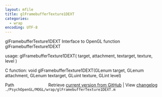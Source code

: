 ```yaml
---
layout: mfile
title: glFramebufferTexture1DEXT
categories:
  - wrap
encoding: UTF-8
---
```


glFramebufferTexture1DEXT  Interface to OpenGL function glFramebufferTexture1DEXT

usage:  glFramebufferTexture1DEXT( target, attachment, textarget, texture, level )

C function:  void glFramebufferTexture1DEXT(GLenum target, GLenum attachment, GLenum textarget, GLuint texture, GLint level)


<div class="code_header" style="text-align:right;">
  <span style="float:left;">Path&nbsp;&nbsp;</span> <span class="counter">Retrieve <a href=
  "https://raw.github.com/Psychtoolbox-3/Psychtoolbox-3/beta/./PsychOpenGL/MOGL/wrap/glFramebufferTexture1DEXT.m">current version from GitHub</a> | View <a href=
  "https://github.com/Psychtoolbox-3/Psychtoolbox-3/commits/beta/./PsychOpenGL/MOGL/wrap/glFramebufferTexture1DEXT.m">changelog</a></span>
</div>
<div class="code">
  <code>./PsychOpenGL/MOGL/wrap/glFramebufferTexture1DEXT.m</code>
</div>

